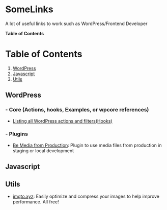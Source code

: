 # SomeLinks

A lot of useful links to work such as WordPress/Frontend Developer

**Table of Contents**

# Table of Contents

1. [WordPress](#wordpress)
2. [Javascript](#javascript)
3. [Utils ](#utils)

## WordPress

### - Core (Actions, hooks, Examples, or wpcore references)

- [Listing all WordPress actions and filters(Hooks)](https://wordpresshooks.webinista.com/)

### - Plugins

- [Be Media from Production](https://wordpress.org/plugins/be-media-from-production/): Plugin to use media files from production in staging or local development

## Javascript

## Utils

- [imgto.xyz](https://imgto.xyz/): Easily optimize and compress your images to help improve performance. All free!
